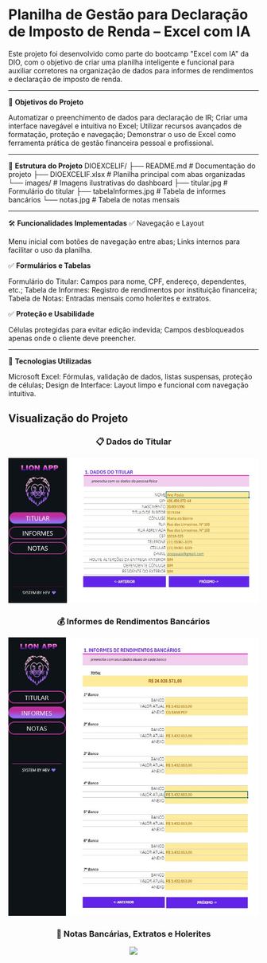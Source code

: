 # Planilha de Gestão para Declaração de Imposto de Renda – Excel com IA #

Este projeto foi desenvolvido como parte do bootcamp "Excel com IA" da DIO, com o objetivo de criar uma planilha inteligente e funcional para auxiliar corretores na organização de dados para informes de rendimentos e declaração de imposto de renda.

---

🎯 **Objetivos do Projeto**

Automatizar o preenchimento de dados para declaração de IR;
Criar uma interface navegável e intuitiva no Excel;
Utilizar recursos avançados de formatação, proteção e navegação;
Demonstrar o uso de Excel como ferramenta prática de gestão financeira pessoal e profissional.

---

🧩 **Estrutura do Projeto**
DIOEXCELIF/
├── README.md                     # Documentação do projeto
├── DIOEXCELIF.xlsx               # Planilha principal com abas organizadas
└── images/                       # Imagens ilustrativas do dashboard
    ├── titular.jpg               # Formulário do titular
    ├── tabelaInformes.jpg        # Tabela de informes bancários
    └── notas.jpg                 # Tabela de notas mensais

---

🛠️ **Funcionalidades Implementadas**
✅ Navegação e Layout

Menu inicial com botões de navegação entre abas;
Links internos para facilitar o uso da planilha.

✅ **Formulários e Tabelas**

Formulário do Titular: Campos para nome, CPF, endereço, dependentes, etc.;
Tabela de Informes: Registro de rendimentos por instituição financeira;
Tabela de Notas: Entradas mensais como holerites e extratos.

✅ **Proteção e Usabilidade**

Células protegidas para evitar edição indevida;
Campos desbloqueados apenas onde o cliente deve preencher.

---

📌 **Tecnologias Utilizadas**

Microsoft Excel: Fórmulas, validação de dados, listas suspensas, proteção de células;
Design de Interface: Layout limpo e funcional com navegação intuitiva.

## Visualização do Projeto ##

<div align="center">
  <h3>📋 Dados do Titular</h3>
   <img src="./images/dados%20do%20titular.jpg" altlign="center">
</div>

<div align="center">
  <h3>💰 Informes de Rendimentos Bancários</h3>
  <img src="./images/Informes%20de%20rendimentos%20bancarios.jpg" altlign="center">
  </div>

  <div align="center">
  <h3>🧾 Notas Bancárias, Extratos e Holerites</h3>
   <img src="./images/Notas%20banc%C3%A1rias-Extratos-Holerites.jpg" altlign="center">
</div>


